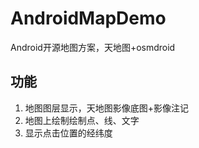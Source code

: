 # AndroidMapDemo
Android开源地图方案，天地图+osmdroid

## 功能
1. 地图图层显示，天地图影像底图+影像注记
2. 地图上绘制绘制点、线、文字
3. 显示点击位置的经纬度